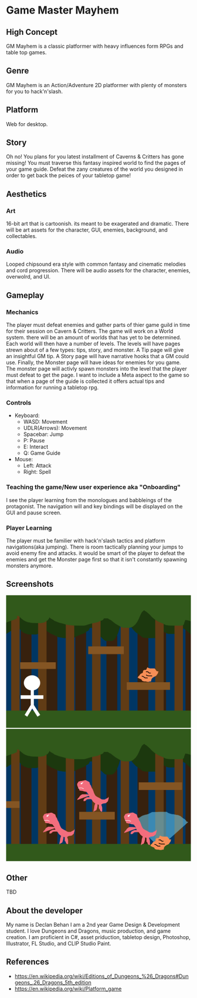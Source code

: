 # Game Master Mayhem

## High Concept
GM Mayhem is a classic platformer with heavy influences form RPGs and table top games.

## Genre
GM Mayhem is an Action/Adventure 2D platformer with plenty of monsters for you to hack'n'slash.

## Platform
Web for desktop.

## Story
Oh no! You plans for you latest installment of Caverns & Critters has gone missing! You must traverse this fantasy inspired world to find the pages of your game guide. Defeat the zany creatures of the world you designed in order to get back the peices of your tabletop game!

## Aesthetics
### Art
16-bit art that is cartoonish. its meant to be exagerated and dramatic. There will be art assets for the character, GUI, enemies, background, and collectables.
### Audio
Looped chipsound era style with common fantasy and cinematic melodies and cord progression. There will be audio assets for the character, enemies, overwolrd, and UI.


## Gameplay
### Mechanics
The player must defeat enemies and gather parts of thier game guild in time for their session on Cavern & Critters.
The game will work on a World system. there will be an amount of worlds that has yet to be determined. Each world will then have a number of levels. The levels will have pages strewn about of a few types: tips, story, and monster. A Tip page will give an insightful GM tip. A Story page will have narrative hooks that a GM could use. Finally, the Monster page will have ideas for enemies for you game. The monster page will activly spawn monsters into the level that the player must defeat to get the page.
I want to include a Meta aspect to the game so that when a page of the guide is collected it offers actual tips and information for running a tabletop rpg.
### Controls
- Keyboard:
  - WASD: Movement
  - UDLR(Arrows): Movement
  - Spacebar: Jump
  - P: Pause
  - E: Interact
  - Q: Game Guide
 - Mouse:
   - Left: Attack
   - Right: Spell
  
### Teaching the game/New user experience aka "Onboarding"
I see the player learning from the monologues and babbleings of the protagonist. The navigation will and key bindings will be displayed on the GUI and pause screen.

### Player Learning
The player must be familier with hack'n'slash tactics and platform navigations(aka jumping). There is room tactically planning your jumps to avoid enemy fire and attacks. it would be smart of the player to defeat the enemies and get the Monster page first so that it isn't constantly spawning monsters anymore.

## Screenshots
![Basic Level Concept](https://github.com/deb2610/IGME-230/blob/master/GM-Mayhem1.png)
![Enemy Spawn Concept](https://github.com/deb2610/IGME-230/blob/master/GM-Mayhem2.png)


## Other
TBD

## About the developer
My name is Declan Behan I am a 2nd year Game Design & Development student. I love Dungeons and Dragons, music production, and game creation. I am proficient in C#, asset priduction, tabletop design, Photoshop, Illustrator, FL Studio, and CLIP Studio Paint.

## References
- https://en.wikipedia.org/wiki/Editions_of_Dungeons_%26_Dragons#Dungeons_.26_Dragons_5th_edition
- https://en.wikipedia.org/wiki/Platform_game
